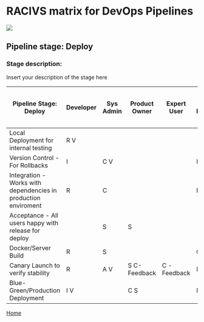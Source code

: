 # __RACIVS matrix for DevOps Pipelines__   

<img src="https://user-images.githubusercontent.com/10748736/112030685-6c81be80-8b32-11eb-94b8-c2c01b8f4581.png">

## __Pipeline stage:__  Deploy  
### __Stage description:__  
Insert your description of the stage here  

| Pipeline Stage:<br>Deploy                                      | Developer  | Sys Admin  | Product Owner  | Expert User  | UX Designer  | Team Lead (4 devs under)  | Lead Dev (6 teams to manage)  |
|--------------------------------------------------------------- |----------- |----------- |--------------- |------------- |------------- |-------------------------- |------------------------------ |
| Local Deployment for internal testing                          | R V        |            |                |              |              | AS                        |                            |
| Version Control - For Rollbacks                                | I          | C V        |                |              | I            | R                         | A S                     |
| Integration - Works with dependencies in production enviroment | R          | C          |                |              | R            | AV                        | S                      |
| Acceptance - All users happy with release for deploy           |            | S          | S              |              |              |                           | S                      |
| Docker/Server Build                                            | R          | S          |                |              | C            | CV                        | A                      |
| Canary Launch to verify stability                              | R          | A V        | S C-Feedback   | C -Feedback  | I V          | V                         | S                             |
| Blue-Green/Production Deployment                               | I V        |            | C S            |              | I            | R                         | A                             |
 
[Home](../index.md)  
